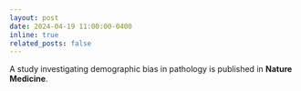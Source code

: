 ```yaml
---
layout: post
date: 2024-04-19 11:00:00-0400
inline: true
related_posts: false
---
```


A study investigating demographic bias in pathology is published in **Nature Medicine**.
